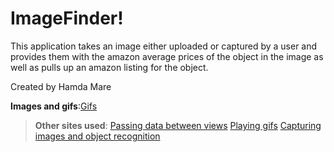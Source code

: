 # ImageFinder!
This application takes an image either uploaded or captured by a user and provides them with the amazon average prices of the object in the image as well as pulls up an amazon listing for the object.


Created by Hamda Mare

**Images and gifs**:[Gifs](https://lottiefiles.com)

>**Other sites used**: 
>    [Passing data between views](https://learnappmaking.com/pass-data-between-view-controllers-swift-how-to/)
>    [Playing gifs](https://www.youtube.com/watch?v=Rm61mxcSD4U)
>    [Capturing images and object recognition](https://www.youtube.com/watch?v=p6GA8ODlnX0)
            
                 



